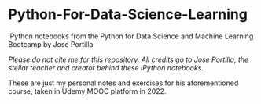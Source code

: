 # Python-For-Data-Science-Learning
iPython notebooks from the Python for Data Science and Machine Learning Bootcamp by Jose Portilla

*Please do not cite me for this repository. All credits go to Jose Portilla, the stellar teacher and creator behind these iPython notebooks.*

These are just my personal notes and exercises for his aforementioned course, taken in Udemy MOOC platform in 2022.
